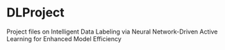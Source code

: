 # DLProject
Project files on Intelligent Data Labeling via Neural Network-Driven Active Learning for Enhanced Model Efficiency
